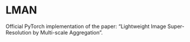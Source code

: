 # LMAN
Official PyTorch implementation of the paper: “Lightweight Image Super-Resolution by Multi-scale Aggregation”.
